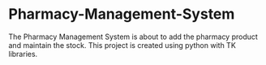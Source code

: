 # Pharmacy-Management-System
The Pharmacy Management System is about to add the pharmacy product and maintain the stock. This project is created using python with TK libraries.
